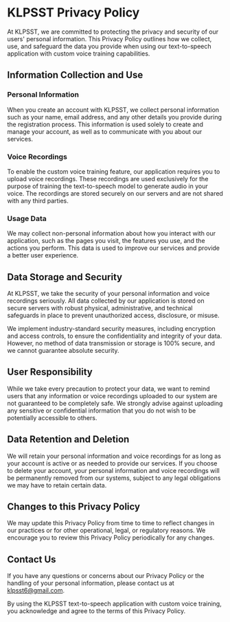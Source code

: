 # KLPSST Privacy Policy

At KLPSST, we are committed to protecting the privacy and security of our users' personal information. This Privacy Policy outlines how we collect, use, and safeguard the data you provide when using our text-to-speech application with custom voice training capabilities.

## Information Collection and Use

### Personal Information

When you create an account with KLPSST, we collect personal information such as your name, email address, and any other details you provide during the registration process. This information is used solely to create and manage your account, as well as to communicate with you about our services.

### Voice Recordings

To enable the custom voice training feature, our application requires you to upload voice recordings. These recordings are used exclusively for the purpose of training the text-to-speech model to generate audio in your voice. The recordings are stored securely on our servers and are not shared with any third parties.

### Usage Data

We may collect non-personal information about how you interact with our application, such as the pages you visit, the features you use, and the actions you perform. This data is used to improve our services and provide a better user experience.

## Data Storage and Security

At KLPSST, we take the security of your personal information and voice recordings seriously. All data collected by our application is stored on secure servers with robust physical, administrative, and technical safeguards in place to prevent unauthorized access, disclosure, or misuse.

We implement industry-standard security measures, including encryption and access controls, to ensure the confidentiality and integrity of your data. However, no method of data transmission or storage is 100% secure, and we cannot guarantee absolute security.

## User Responsibility

While we take every precaution to protect your data, we want to remind users that any information or voice recordings uploaded to our system are not guaranteed to be completely safe. We strongly advise against uploading any sensitive or confidential information that you do not wish to be potentially accessible to others.

## Data Retention and Deletion

We will retain your personal information and voice recordings for as long as your account is active or as needed to provide our services. If you choose to delete your account, your personal information and voice recordings will be permanently removed from our systems, subject to any legal obligations we may have to retain certain data.

## Changes to this Privacy Policy

We may update this Privacy Policy from time to time to reflect changes in our practices or for other operational, legal, or regulatory reasons. We encourage you to review this Privacy Policy periodically for any changes.

## Contact Us

If you have any questions or concerns about our Privacy Policy or the handling of your personal information, please contact us at [klpsst6@gmail.com](mailto:klpsst6@gmail.com).

By using the KLPSST text-to-speech application with custom voice training, you acknowledge and agree to the terms of this Privacy Policy.
